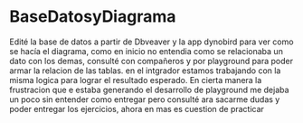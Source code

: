 # BaseDatosyDiagrama

Edité la base de datos a partir de Dbveaver y la app dynobird para ver como se hacía el diagrama, como en inicio no entendia como se relacionaba un dato con los demas, consulté con compañeros y por playground para poder armar la relacion de las tablas. en el intgrador estamos trabajando con la misma logica para lograr el resultado esperado.
En cierta manera la frustracion que e estaba generando el desarrollo de playground me dejaba un poco sin entender como entregar pero consulté ara sacarme dudas y poder entregar los ejercicios, ahora en mas es cuestion de practicar
